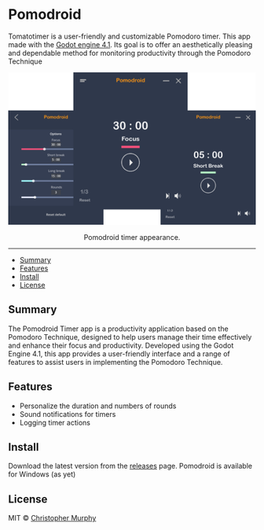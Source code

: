 # Pomodroid

Tomatotimer is a user-friendly and customizable Pomodoro timer. This app made with the [Godot engine 4.1](https://godotengine.org/). Its goal is to offer an aesthetically pleasing and dependable method for monitoring productivity through the Pomodoro Technique

![Banner of the Pomodroid timer appearance.](./img/banner_1.svg)

<p align="center">Pomodroid timer appearance.</p>

---

- [Summary](#summary)
- [Features](#features)
- [Install](#install)
- [License](#license)

## Summary
The Pomodroid Timer app is a productivity application based on the Pomodoro Technique, designed to help users manage their time effectively and enhance their focus and productivity. Developed using the Godot Engine 4.1, this app provides a user-friendly interface and a range of features to assist users in implementing the Pomodoro Technique.

## Features
- Personalize the duration and numbers of rounds
- Sound notifications for timers
- Logging timer actions

## Install
Download the latest version from the [releases](https://github.com/rekvizitt/pomodroid-Godot-4.1/releases) page.
Pomodroid is available for Windows (as yet)

## License

MIT &copy; [Christopher Murphy](https://github.com/Splode)
